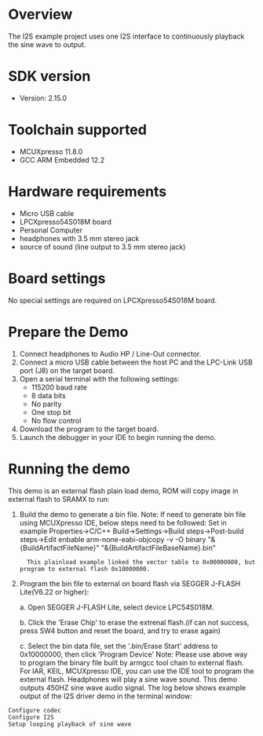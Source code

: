 Overview
========

The I2S example project uses one I2S interface to continuously playback the sine wave to output.

SDK version
===========
- Version: 2.15.0

Toolchain supported
===================
- MCUXpresso  11.8.0
- GCC ARM Embedded  12.2

Hardware requirements
=====================
- Micro USB cable
- LPCXpresso54S018M board
- Personal Computer
- headphones with 3.5 mm stereo jack
- source of sound (line output to 3.5 mm stereo jack)


Board settings
==============
No special settings are required on LPCXpresso54S018M board.

Prepare the Demo
================
1.  Connect headphones to Audio HP / Line-Out connector.
2.  Connect a micro USB cable between the host PC and the LPC-Link USB port (J8) on the target board.
3.  Open a serial terminal with the following settings:
    - 115200 baud rate
    - 8 data bits
    - No parity
    - One stop bit
    - No flow control
4.  Download the program to the target board.
5.  Launch the debugger in your IDE to begin running the demo.

Running the demo
================
This demo is an external flash plain load demo, ROM will copy image in external flash to SRAMX to run:
1. Build the demo to generate a bin file.
   Note: If need to generate bin file using MCUXpresso IDE, below steps need to be followed:
         Set in example Properties->C/C++ Build->Settings->Build steps->Post-build steps->Edit
         enbable arm-none-eabi-objcopy -v -O binary "&{BuildArtifactFileName}" "&{BuildArtifactFileBaseName}.bin"

         This plainload example linked the vector table to 0x00000000, but program to external flash 0x10000000.

2. Program the bin file to external on board flash via SEGGER J-FLASH Lite(V6.22 or higher):

   a. Open SEGGER J-FLASH Lite, select device LPC54S018M.

   b. Click the 'Erase Chip' to erase the extrenal flash.(if can not success, press SW4 button and reset the board, and try to erase again)

   c. Select the bin data file, set the '.bin/Erase Start' address to 0x10000000, then click 'Program Device'
Note: Please use above way to program the binary file built by armgcc tool chain to external flash.
      For IAR, KEIL, MCUXpresso IDE, you can use the IDE tool to program the external flash.
Headphones will play a sine wave sound.
This demo outputs 450HZ sine wave audio signal.
The log below shows example output of the I2S driver demo in the terminal window:
~~~~~~~~~~~~~~~~~~~~~~~~~~~~~~~~~~~
Configure codec
Configure I2S
Setup looping playback of sine wave
~~~~~~~~~~~~~~~~~~~~~~~~~~~~~~~~~~~

